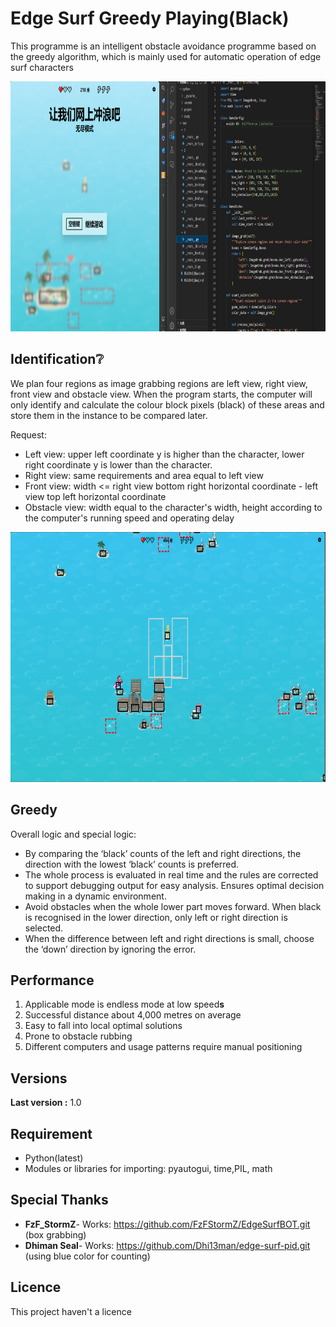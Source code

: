 # Edge Surf Greedy Playing(Black)

This programme is an intelligent obstacle avoidance programme based on the greedy algorithm, which is mainly used for automatic operation of edge surf characters

<img src=../IMAGE/test.png width="700px" height="400px" alt="TEST"/>

## Identification❔

We plan four regions as image grabbing regions are left view, right view, front view and obstacle view. When the program starts, the computer will only identify and calculate the colour block pixels (black) of these areas and store them in the instance to be compared later.

Request:

- Left view: upper left coordinate y is higher than the character, lower right coordinate y is lower than the character.
- Right view: same requirements and area equal to left view
- Front view: width <= right view bottom right horizontal coordinate - left view top left horizontal coordinate
- Obstacle view: width equal to the character's width, height according to the computer's running speed and operating delay

<img src=../IMAGE/loca.png width="700px" height="400px" alt="loca"/>

## Greedy

Overall logic and special logic:

- By comparing the ‘black’ counts of the left and right directions, the direction with the lowest ‘black’ counts is preferred.
- The whole process is evaluated in real time and the rules are corrected to support debugging output for easy analysis. Ensures optimal decision making in a dynamic environment.
- Avoid obstacles when the whole lower part moves forward. When black is recognised in the lower direction, only left or right direction is selected.
- When the difference between left and right directions is small, choose the ‘down’ direction by ignoring the error.

## Performance

1. Applicable mode is endless mode at low speed**s**
2. Successful distance about 4,000 metres on average
3. Easy to fall into local optimal solutions
4. Prone to obstacle rubbing
5. Different computers and usage patterns require manual positioning

## Versions

**Last version :** 1.0

## Requirement

* Python(latest)
* Modules or libraries for importing: pyautogui, time,PIL, math

## Special Thanks

* **FzF_StormZ**- Works: https://github.com/FzFStormZ/EdgeSurfBOT.git (box grabbing)
* **Dhiman Seal**- Works: https://github.com/Dhi13man/edge-surf-pid.git (using blue color for counting)

## Licence

This project haven't a licence
